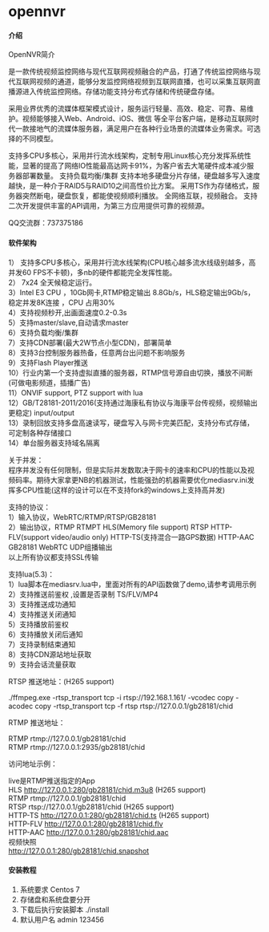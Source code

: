# opennvr

#### 介绍
OpenNVR简介

是一款传统视频监控网络与现代互联网视频融合的产品，打通了传统监控网络与现代互联网视频的通道，能够分发监控网络视频到互联网直播，也可以采集互联网直播源进入传统监控网络。存储功能支持分布式存储和传统硬盘存储。

采用业界优秀的流媒体框架模式设计，服务运行轻量、高效、稳定、可靠、易维护。视频能够接入Web、Android、iOS、微信 等全平台客户端，是移动互联网时代一款接地气的流媒体服务器，满足用户在各种行业场景的流媒体业务需求。可选择的不同模型。

支持多CPU多核心，采用并行流水线架构，定制专用Linux核心充分发挥系统性能，显著的提高了网络IO性能最高达网卡91%，为客户省去大笔硬件成本减少服务器部署数量。
支持负载均衡/集群
支持本地多硬盘分片存储，硬盘越多写入速度越快，是一种介于RAID5与RAID10之间高性价比方案。
采用TS作为存储格式，服务器突然断电，硬盘恢复，都能使视频顺利播放。
全网络互联，视频融合。
支持二次开发提供丰富的API调用，为第三方应用提供可靠的视频源。

QQ交流群：737375186

#### 软件架构
1） 支持多CPU多核心，采用并行流水线架构(CPU核心越多流水线级别越多，高并发60 FPS不卡顿)，多nb的硬件都能完全发挥性能。  
2） 7x24 全天候稳定运行。  
3）Intel E3 CPU ，10Gb网卡,RTMP稳定输出 8.8Gb/s，HLS稳定输出9Gb/s，稳定并发8K连接 ，CPU 占用30%  
4）支持视频秒开,出画面速度0.2-0.3s  
5）支持master/slave,自动请求master  
6）支持负载均衡/集群  
7）支持CDN部署(最大2W节点小型CDN)，部署简单  
8）支持3台控制服务器热备，任意两台出问题不影响服务  
9）支持Flash Player推送  
10）行业内第一个支持虚拟直播的服务器，RTMP信号源自由切换，播放不间断(可做电影频道，插播广告)  
11）ONVIF support, PTZ support with lua  
12）GB/T28181-2011/2016(支持通过海康私有协议与海康平台传视频，视频输出更稳定) input/output  
13）录制回放支持多盘高速读写，硬盘写入与网卡完美匹配，支持分布式存储，可定制各种存储接口  
14）单台服务器支持域名隔离  
   
关于并发：   
程序并发没有任何限制，但是实际并发数取决于网卡的速率和CPU的性能以及视频码率。期待大家拿更NB的机器测试，性能强劲的机器需要优化mediasrv.ini发挥多CPU性能(这样的设计可以在不支持fork的windows上支持高并发)  
  
支持的协议：   
1）输入协议，WebRTC/RTMP/RTSP/GB28181   
2）输出协议，RTMP RTMPT HLS(Memory file support) RTSP HTTP-FLV(support video/audio only) HTTP-TS(支持混合一路GPS数据) HTTP-AAC GB28181 WebRTC UDP组播输出  
以上所有协议都支持SSL传输  

支持lua(5.3)：  
1）lua脚本在mediasrv.lua中，里面对所有的API函数做了demo,请参考调用示例 
2）支持推送前鉴权 ,设置是否录制 TS/FLV/MP4  
3）支持推送成功通知  
4）支持推送关闭通知  
5）支持播放前鉴权  
6）支持播放关闭后通知  
7）支持录制结束通知  
8）支持CDN源站地址获取  
9）支持会话流量获取  
  
RTSP 推送地址：(H265 support)  
  
./ffmpeg.exe -rtsp_transport tcp -i rtsp://192.168.1.161/ -vcodec copy -acodec copy -rtsp_transport tcp -f rtsp rtsp://127.0.0.1/gb28181/chid  

RTMP 推送地址：  
  
RTMP rtmp://127.0.0.1/gb28181/chid  
RTMP rtmp://127.0.0.1:2935/gb28181/chid  
  
访问地址示例：  
  
live是RTMP推送指定的App  
HLS http://127.0.0.1:280/gb28181/chid.m3u8 (H265 support)  
RTMP rtmp://127.0.0.1/gb28181/chid  
RTSP rtsp://127.0.0.1/gb28181/chid (H265 support)  
HTTP-TS http://127.0.0.1:280/gb28181/chid.ts (H265 support)  
HTTP-FLV http://127.0.0.1:280/gb28181/chid.flv  
HTTP-AAC http://127.0.0.1:280/gb28181/chid.aac  
视频快照  
http://127.0.0.1:280/gb28181/chid.snapshot  
  
  
#### 安装教程

1. 系统要求 Centos 7
2. 存储盘和系统盘要分开
3. 下载后执行安装脚本 ./install
4. 默认用户名 admin 123456






